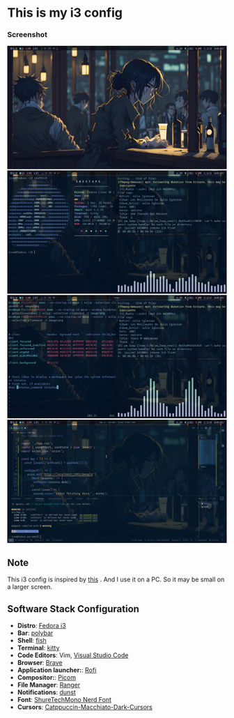 # This is my i3 config
### Screenshot
![alt text](/screenshot/srshot1.png)
![alt text](/screenshot/srshot5.png)
![alt text](/screenshot/srshot2.png)
![alt text](/screenshot/scshot4.png)

## Note
This i3 config is inspired  by [this](https://github.com/Vallen217/dotfiles) .
And I use it on a PC. So it may be small on a larger screen.


## Software Stack Configuration
- **Distro**: [Fedora i3](https://fedoraproject.org/spins/)
- **Bar**: [polybar](https://github.com/polybar/polybar)
- **Shell**: [fish](https://fishshell.com/)
- **Terminal**: [kitty](https://sw.kovidgoyal.net/kitty/)
- **Code Editors**: Vim, [Visual Studio Code ](https://code.visualstudio.com/)
- **Browser**: [Brave](https://brave.com/)
- **Application launcher:**: [Rofi](https://github.com/davatorium/rofi)
- **Compositor:**: [Picom](https://github.com/yshui/picom)
- **File Manager**: [Ranger](https://github.com/ranger/ranger)
- **Notifications**: [dunst](https://github.com/dunst-project/dunst)
- **Font**: [ShureTechMono Nerd Font](https://www.nerdfonts.com/font-downloads)
- **Cursors**: [Catppuccin-Macchiato-Dark-Cursors](https://github.com/catppuccin/cursors)
